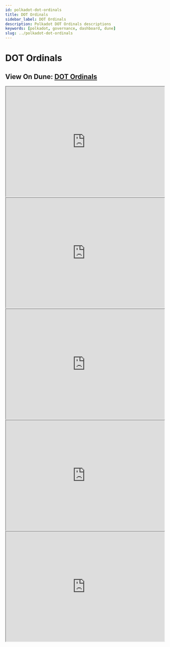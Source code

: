 ```yaml
---
id: polkadot-dot-ordinals
title: DOT Ordinals
sidebar_label: DOT Ordinals
description: Polkadot DOT Ordinals descriptions
keywords: [polkadot, governance, dashboard, dune]
slug: ../polkadot-dot-ordinals
---
```


# DOT Ordinals

## View On Dune: [DOT Ordinals](https://dune.com/substrate/dot-ordinals)

<iframe src="https://dune.com/embeds/3481627/5851774/" height="350" width="100%"></iframe>

<iframe src="https://dune.com/embeds/3301014/5527899/" height="350" width="100%"></iframe>

<iframe src="https://dune.com/embeds/3300998/5527876/" height="350" width="100%"></iframe>

<iframe src="https://dune.com/embeds/3301014/5527924/" height="350" width="100%"></iframe>

<iframe src="https://dune.com/embeds/3300892/5527659/" height="350" width="100%"></iframe>
